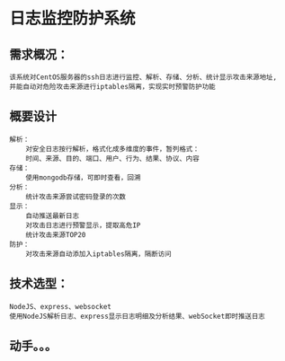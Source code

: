 # 日志监控防护系统

## 需求概况：
	该系统对CentOS服务器的ssh日志进行监控、解析、存储、分析、统计显示攻击来源地址,
	并能自动对危险攻击来源进行iptables隔离，实现实时预警防护功能
## 概要设计
	解析： 
		对安全日志按行解析，格式化成多维度的事件，暂列格式：
		时间、来源、目的、端口、用户、行为、结果、协议、内容
	存储： 
		使用mongodb存储，可即时查看，回溯
	分析： 
		统计攻击来源尝试密码登录的次数
	显示：
		自动推送最新日志
		对攻击日志进行预警显示，提取高危IP
		统计攻击来源TOP20
	防护：
		对攻击来源自动添加入iptables隔离，隔断访问
## 技术选型：
	NodeJS、express、websocket
	使用NodeJS解析日志、express显示日志明细及分析结果、webSocket即时推送日志

## 动手。。。
	

	
